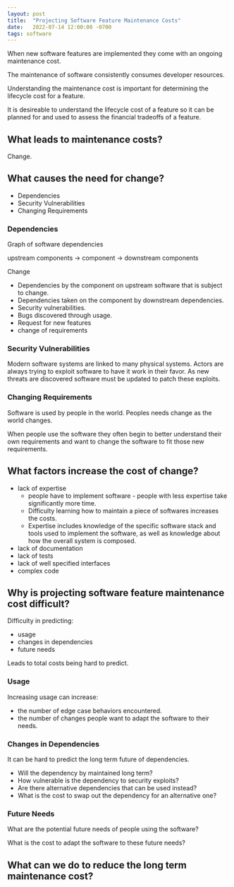 ```yaml
---
layout: post
title:  "Projecting Software Feature Maintenance Costs"
date:   2022-07-14 12:00:00 -0700
tags: software
---
```


When new software features are implemented they come with an ongoing maintenance cost.

The maintenance of software consistently consumes developer resources.

Understanding the maintenance cost is important for determining the lifecycle cost for a feature.

It is desireable to understand the lifecycle cost of a feature so it can be planned for and used to assess the financial tradeoffs of a feature.

## What leads to maintenance costs?

Change.

## What causes the need for change?

- Dependencies
- Security Vulnerabilities
- Changing Requirements

### Dependencies

Graph of software dependencies

upstream components -> component -> downstream components

Change

- Dependencies by the component on upstream software that is subject to change.
- Dependencies taken on the component by downstream dependencies.
- Security vulnerabilities.
- Bugs discovered through usage.
- Request for new features
- change of requirements

### Security Vulnerabilities

Modern software systems are linked to many physical systems. Actors are always trying to exploit software to have it work in their favor. As new threats are discovered software must be updated to patch these exploits.

### Changing Requirements

Software is used by people in the world. Peoples needs change as the world changes.

When people use the software they often begin to better understand their own requirements and want to change the software to fit those new requirements.


## What factors increase the cost of change?

- lack of expertise
    - people have to implement software - people with less expertise take significantly more time.
    - Difficulty learning how to maintain a piece of softwares increases the costs.
    - Expertise includes knowledge of the specific software stack and tools used to implement the software, as well as knowledge about how the overall system is composed.
- lack of documentation
- lack of tests
- lack of well specified interfaces
- complex code

## Why is projecting software feature maintenance cost difficult?

Difficulty in predicting:

- usage
- changes in dependencies
- future needs

Leads to total costs being hard to predict.

### Usage

Increasing usage can increase:

- the number of edge case behaviors encountered.
- the number of changes people want to adapt the software to their needs.

### Changes in Dependencies

It can be hard to predict the long term future of dependencies.

- Will the dependency by maintained long term?
- How vulnerable is the dependency to security exploits?
- Are there alternative dependencies that can be used instead?
- What is the cost to swap out the dependency for an alternative one?

### Future Needs

What are the potential future needs of people using the software?

What is the cost to adapt the software to these future needs?


## What can we do to reduce the long term maintenance cost?


